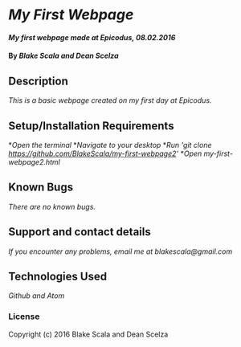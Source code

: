 # _My First Webpage_

#### _My first webpage made at Epicodus, 08.02.2016_

#### By _**Blake Scala and Dean Scelza**_

## Description

_This is a basic webpage created on my first day at Epicodus._

## Setup/Installation Requirements

*_Open the terminal_
*_Navigate to your desktop_
*_Run 'git clone https://github.com/BlakeScala/my-first-webpage2'_
*_Open my-first-webpage2.html_

## Known Bugs

_There are no known bugs._

## Support and contact details

_If you encounter any problems, email me at blakescala@gmail.com_

## Technologies Used

_Github and Atom_

### License

Copyright (c) 2016 Blake Scala and Dean Scelza
